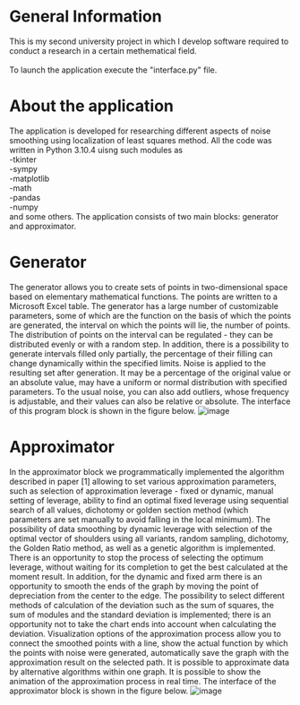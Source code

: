 # General Information
This is my second university project in which I develop software required to conduct a research in a certain methematical field.<br /><br />
To launch the application execute the "interface.py" file.

# About the application
The application is developed for researching different aspects of noise smoothing using localization of least squares method. All the code was written in Python 3.10.4 uisng such modules as<br /> -tkinter<br /> -sympy<br /> -matplotlib<br /> -math<br /> -pandas<br /> -numpy<br /> and some others. The application consists of two main blocks: generator and approximator.
# Generator
The generator allows you to create sets of points in two-dimensional space based on elementary mathematical functions. The points are written to a Microsoft Excel table. The generator has a large number of customizable parameters, some of which are the function on the basis of which the points are generated, the interval on which the points will lie, the number of points. The distribution of points on the interval can be regulated - they can be distributed evenly or with a random step. In addition, there is a possibility to generate intervals filled only partially, the percentage of their filling can change dynamically within the specified limits. Noise is applied to the resulting set after generation. It may be a percentage of the original value or an absolute value, may have a uniform or normal distribution with specified parameters. To the usual noise, you can also add outliers, whose frequency is adjustable, and their values can also be relative or absolute. The interface of this program block is shown in the figure below.
![image](https://user-images.githubusercontent.com/35616551/236660425-429e42ee-faca-4527-84cf-8998a0ee4dfb.png)
# Approximator
In the approximator block we programmatically implemented the algorithm described in paper [1] allowing to set various approximation parameters, such as selection of approximation leverage - fixed or dynamic, manual setting of leverage, ability to find an optimal fixed leverage using sequential search of all values, dichotomy or golden section method (which parameters are set manually to avoid falling in the local minimum). The possibility of data smoothing by dynamic leverage with selection of the optimal vector of shoulders using all variants, random sampling, dichotomy, the Golden Ratio method, as well as a genetic algorithm is implemented. There is an opportunity to stop the process of selecting the optimum leverage, without waiting for its completion to get the best calculated at the moment result. In addition, for the dynamic and fixed arm there is an opportunity to smooth the ends of the graph by moving the point of depreciation from the center to the edge. The possibility to select different methods of calculation of the deviation such as the sum of squares, the sum of modules and the standard deviation is implemented; there is an opportunity not to take the chart ends into account when calculating the deviation. Visualization options of the approximation process allow you to connect the smoothed points with a line, show the actual function by which the points with noise were generated, automatically save the graph with the approximation result on the selected path. It is possible to approximate data by alternative algorithms within one graph. It is possible to show the animation of the approximation process in real time. The interface of the approximator block is shown in the figure below.
![image](https://user-images.githubusercontent.com/35616551/236660504-3ed13c88-c2d2-403d-8954-97b0b895569c.png)
